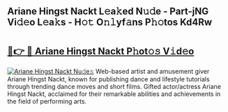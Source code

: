 ## Ariane Hingst Nackt L𝚎a𝚔ed N𝚞𝚍e - Part-jNG Vi𝚍𝚎o L𝚎a𝚔s - H𝚘𝚝 O𝚗𝚕yf𝚊ns P𝚑𝚘tos Kd4Rw

# <h2><a href="http://kf2vdy0.oniu.top/?m=Ariane+Hingst+Nackt">🔗👉 🔴 Ariane Hingst Nackt P𝚑ot𝚘𝚜 V𝚒d𝚎o</a></h2>

[![Ariane Hingst Nackt Nu𝚍e𝚜](https://i.imgur.com/0qMVB7G.gif)](http://kf2vdy0.oniu.top/?m=Ariane+Hingst+Nackt)
Web-based artist and amusement giver Ariane Hingst Nackt, known for publishing dance and lifestyle tutorials through trending dance moves and short films. Gifted actor/actress Ariane Hingst Nackt, acclaimed for their remarkable abilities and achievements in the field of performing arts.  
